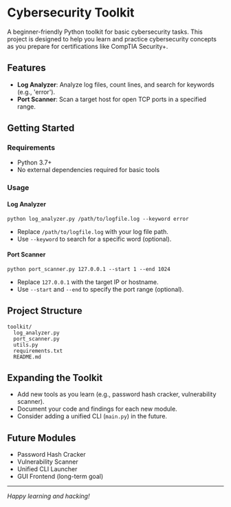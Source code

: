 # Cybersecurity Toolkit

A beginner-friendly Python toolkit for basic cybersecurity tasks. This project is designed to help you learn and practice cybersecurity concepts as you prepare for certifications like CompTIA Security+.

## Features
- **Log Analyzer**: Analyze log files, count lines, and search for keywords (e.g., 'error').
- **Port Scanner**: Scan a target host for open TCP ports in a specified range.

## Getting Started

### Requirements
- Python 3.7+
- No external dependencies required for basic tools

### Usage

#### Log Analyzer
```
python log_analyzer.py /path/to/logfile.log --keyword error
```
- Replace `/path/to/logfile.log` with your log file path.
- Use `--keyword` to search for a specific word (optional).

#### Port Scanner
```
python port_scanner.py 127.0.0.1 --start 1 --end 1024
```
- Replace `127.0.0.1` with the target IP or hostname.
- Use `--start` and `--end` to specify the port range (optional).

## Project Structure
```
toolkit/
  log_analyzer.py
  port_scanner.py
  utils.py
  requirements.txt
  README.md
```

## Expanding the Toolkit
- Add new tools as you learn (e.g., password hash cracker, vulnerability scanner).
- Document your code and findings for each new module.
- Consider adding a unified CLI (`main.py`) in the future.

## Future Modules
- Password Hash Cracker
- Vulnerability Scanner
- Unified CLI Launcher
- GUI Frontend (long-term goal)

---

*Happy learning and hacking!* 
